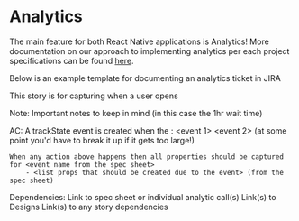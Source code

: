 # Analytics

The main feature for both React Native applications is Analytics! More documentation on our approach to implementing analytics per each project specifications can be found [here](../analytics-resources/).

Below is an example template for documenting an analytics ticket in JIRA

This story is for capturing when a user opens <event that causes the analytic trigger>

Note:
Important notes to keep in mind (in this case the 1hr wait time)

AC:
    A trackState event is created when the <event that causes the analytic trigger>:
        <event 1>
        <event 2>
        <all the events> (at some point you'd have to break it up if it gets too large!)

    When any action above happens then all properties should be captured for <event name from the spec sheet>
        - <list props that should be created due to the event> (from the spec sheet)

Dependencies:
    Link to spec sheet or individual analytic call(s)
    Link(s) to Designs
    Link(s) to any story dependencies

